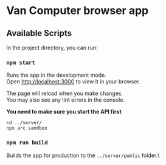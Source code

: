 # Van Computer browser app

## Available Scripts

In the project directory, you can run:

### `npm start`

Runs the app in the development mode.\
Open [http://localhost:3000](http://localhost:3000) to view it in your browser.

The page will reload when you make changes.\
You may also see any lint errors in the console.

**You need to make sure you start the API first**

```
cd ../server/
npx arc sandbox
```

### `npm run build`

Builds the app for production to the `../server/public` folder.\
